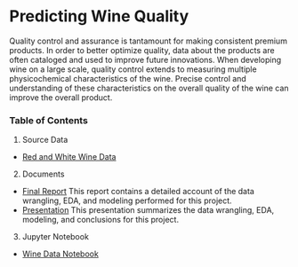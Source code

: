 

# Predicting Wine Quality

Quality control and assurance is tantamount for making consistent premium products. In order to better optimize quality, data about the products are often cataloged and used to improve future innovations. When developing wine on a large scale, quality control extends to measuring multiple physicochemical characteristics of the wine. Precise control and understanding of these characteristics on the overall quality of the wine can improve the overall product.
### Table of Contents

1. Source Data
  * [Red and White Wine Data](https://https://github.com/wessela42/Predicting-Wine-Quality/tree/main/raw_data)
      
2. Documents
  * [Final Report](https://github.com/wessela42/Predicting-Wine-Quality/blob/main/Wine_Quality_Analysis_Project_Report.pdf)
  This report contains a detailed account of the data wrangling, EDA, and modeling performed for this project.
  * [Presentation](https://github.com/wessela42/Predicting-Wine-Quality/blob/main/Wine_Quality_Analysis_Project_Presentation.pdf)
  This presentation summarizes the data wrangling, EDA, modeling, and conclusions for this project.
  
3. Jupyter Notebook
  * [Wine Data Notebook](https://nbviewer.org/github/wessela42/Predicting-Wine-Quality/blob/f4b74a19da1528908de34ce81e04c2cb2785f3b1/Wine_Quality_Analysis.ipynb)
